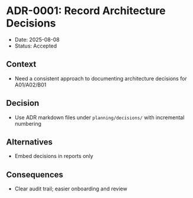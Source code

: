 # ADR-0001: Record Architecture Decisions

- Date: 2025-08-08
- Status: Accepted

## Context
- Need a consistent approach to documenting architecture decisions for A01/A02/B01

## Decision
- Use ADR markdown files under `planning/decisions/` with incremental numbering

## Alternatives
- Embed decisions in reports only

## Consequences
- Clear audit trail; easier onboarding and review
